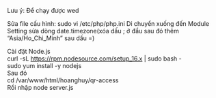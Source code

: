 Lưu ý: Để chạy được wed 
 
Sửa file cấu hình: sudo vi /etc/php/php.ini 
Di chuyển xuống đến Module Setting sửa dòng date.timezone(xóa dấu ; ở đẩu sau đó thêm “Asia/Ho_Chi_Minh” sau dấu =) 
 
Cài đặt Node.js   
curl -sL https://rpm.nodesource.com/setup_16.x | sudo bash -  
sudo yum install -y nodejs  
Sau đó  
cd /var/www/html/hoanghuy/qr-access  
Rồi nhập node server.js 
